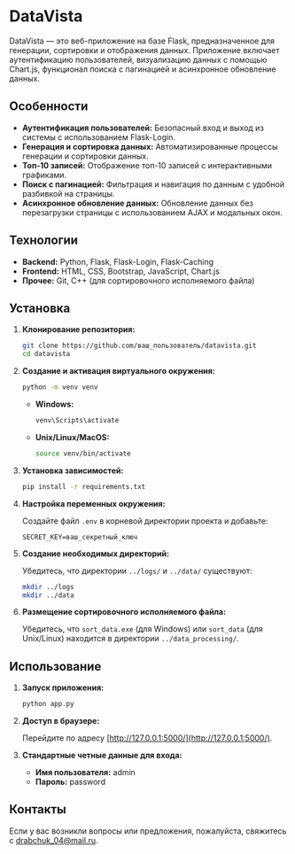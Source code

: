 # DataVista

DataVista — это веб-приложение на базе Flask, предназначенное для генерации, сортировки и отображения данных. Приложение включает аутентификацию пользователей, визуализацию данных с помощью Chart.js, функционал поиска с пагинацией и асинхронное обновление данных.

## Особенности

- **Аутентификация пользователей:** Безопасный вход и выход из системы с использованием Flask-Login.
- **Генерация и сортировка данных:** Автоматизированные процессы генерации и сортировки данных.
- **Топ-10 записей:** Отображение топ-10 записей с интерактивными графиками.
- **Поиск с пагинацией:** Фильтрация и навигация по данным с удобной разбивкой на страницы.
- **Асинхронное обновление данных:** Обновление данных без перезагрузки страницы с использованием AJAX и модальных окон.

## Технологии

- **Backend:** Python, Flask, Flask-Login, Flask-Caching
- **Frontend:** HTML, CSS, Bootstrap, JavaScript, Chart.js
- **Прочее:** Git, C++ (для сортировочного исполняемого файла)

## Установка

1. **Клонирование репозитория:**

    ```bash
    git clone https://github.com/ваш_пользователь/datavista.git
    cd datavista
    ```

2. **Создание и активация виртуального окружения:**

    ```bash
    python -m venv venv
    ```

    - **Windows:**
      ```bash
      venv\Scripts\activate
      ```
    - **Unix/Linux/MacOS:**
      ```bash
      source venv/bin/activate
      ```

3. **Установка зависимостей:**

    ```bash
    pip install -r requirements.txt
    ```

4. **Настройка переменных окружения:**

    Создайте файл `.env` в корневой директории проекта и добавьте:

    ```
    SECRET_KEY=ваш_секретный_ключ
    ```

5. **Создание необходимых директорий:**

    Убедитесь, что директории `../logs/` и `../data/` существуют:

    ```bash
    mkdir ../logs
    mkdir ../data
    ```

6. **Размещение сортировочного исполняемого файла:**

    Убедитесь, что `sort_data.exe` (для Windows) или `sort_data` (для Unix/Linux) находится в директории `../data_processing/`.

## Использование

1. **Запуск приложения:**

    ```bash
    python app.py
    ```

2. **Доступ в браузере:**

    Перейдите по адресу [http://127.0.0.1:5000/](http://127.0.0.1:5000/).

3. **Стандартные четные данные для входа:**

    - **Имя пользователя:** admin
    - **Пароль:** password

## Контакты

Если у вас возникли вопросы или предложения, пожалуйста, свяжитесь с [drabchuk_04@mail.ru](mailto:drabchuk_04@mail.ru).
